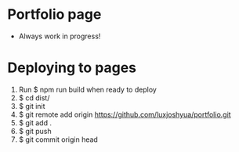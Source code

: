 # Portfolio page
* Always work in progress!

# Deploying to pages
1. Run $ npm run build when ready to deploy
2. $ cd dist/
3. $ git init
4. $ git remote add origin https://github.com/luxjoshyua/portfolio.git
5. $ git add .
6. $ git push
7. $ git commit origin head
